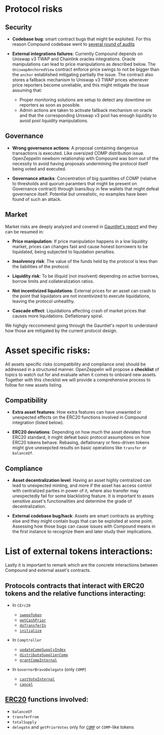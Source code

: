 
# Protocol risks

## Security

- **Codebase bug**: smart contract bugs that might be exploited. For this reason Compound codebase went to [several round of audits](https://compound.finance/docs/security)

- **External integrations failures**: Currently Compound depends on Uniswap v3 TWAP and Chainlink oracles integrations. Oracle manipulations can lead to price manipulations as described below. The `UniswapAnchoredView` contract enforce price swings to not be bigger than the `anchor` established mitigating partially the issue. The contract also stores a fallback mechanism to Uniswap v3 TWAP prices whenever price reporters become unreliable, and this might mitigate the issue assuming that:
    - Proper monitoring solutions are setup to detect any downtime on reporters as soon as possible.
    - Admin actions are taken to activate fallback mechanism on oracle and that the corresponding Uniswap v3 pool has enough liquidity to avoid pool liquidity manipulations.

## Governance

- **Wrong governance actions**: A proposal containing dangerous transactions is executed. Like oversized COMP distribution issue. OpenZeppelin newborn relationship with Compound was born out of the necessity to avoid having proposals undermining the protocol itself being voted and executed.

- **Governance attacks**: Concentration of big quantities of COMP (relative to thresholds and quorum paramters that might be present on Governance contract) through loans/buy in few wallets that might defeat governance itself. Potential but unrealistic, no examples have been found of such an attack.

## Market

Market risks are deeply analyzed and covered in [Gauntlet's report](https://gauntlet.network/reports/compound) and they can be resumed in:

- **Price manipulation**: If price manipulation happens in a low liquidity market, prices can changes fast and cause honest borrowers to be liquidated, being subjected to liquidation penalties.

- **Insolvency risk**: The value of the funds held by the protocol is less than the liabilities of the protocol.

- **Liquidity risk**: To be illiquid (not insolvent) depending on active borrows, borrow limits and collateralization ratios.

- **Not incentivized liquidations**: External prices for an asset can crash to the point that liquidators are not incentivized to execute liquidations, leaving the protocol unhealthy.

- **Cascade effect**: Liquidations affecting crash of market prices that causes more liquidations. Deflationary spiral.

We highgly reccommend going through the Gauntlet's report to understand how those are mitigated by the current protocol design.

# Asset specific risks:

All assets specific risks (compatibility and compliance one) should be addressed in a structured manner. OpenZeppelin will propose a **checklist** of topics to watch out for and evaluate when it comes to onboard new assets. Together with this checklist we will provide a comprehensive process to follow for new assets listing.

## Compatibility

- **Extra asset features**: How extra features can have unwanted or unexpected effects on the ERC20 functions involved in Compound integration (listed below).

- **ERC20 deviations**: Depending on how much the asset deviates from ERC20 standard, it might defeat basic protocol assumptions on how ERC20 tokens behave. Rebasing, deflationary or fees-driven tokens might give unexepcted results on basic operations like `transfer` or `balanceOf`.

## Compliance

- **Asset decentralization level**: Having an asset highly centralized can lead to unexpected minting, and more if the asset has access control with centralized parties in power of it, where also transfer may unexpectedly fail for some blacklisting feature. It is important to asses sensitive asset's functionalities and determine the grade of decentralization.

- **External codebase bug/hack**: Assets are smart contracts as anything else and they might contain bugs that can be exploited at some point. Assessing how those bugs can cause issues with Compound means in the first instance to recognize them and later study their implications.

# List of external tokens interactions:

Lastly it is important to remark which are the concrete interactions between Compound and external asset's contracts.

## Protocols contracts that interact with ERC20 tokens and the relative functions interacting:

- In `CErc20`
    - [`sweepToken`](https://etherscan.io/address/0x3363bae2fc44da742df13cd3ee94b6bb868ea376#code#F1#L124)
    - [`getCashPrior`](https://etherscan.io/address/0x3363bae2fc44da742df13cd3ee94b6bb868ea376#code#F1#L147)
    - [`doTransferIn`](https://etherscan.io/address/0x3363bae2fc44da742df13cd3ee94b6bb868ea376#code#F1#L161)
    - [`initialize`](https://etherscan.io/address/0x3363bae2fc44da742df13cd3ee94b6bb868ea376#code#F1#L26)

- In `Comptroller`
    - [`updateCompSupplyIndex`](https://etherscan.io/address/0xbafe01ff935c7305907c33bf824352ee5979b526#code#F4#L1184)
    - [`distributeSupplierComp`](https://etherscan.io/address/0xbafe01ff935c7305907c33bf824352ee5979b526#code#F4#L1226)
    - [`grantCompInternal`](https://etherscan.io/address/0xbafe01ff935c7305907c33bf824352ee5979b526#code#F4#L1371)

- In `GovernorBravoDelegate` (only `COMP`)
    - [`castVoteInternal`](https://etherscan.io/address/0x563a63d650a5d259abae9248dddc6867813d3f87#code#F1#L266)
    - [`cancel`](https://etherscan.io/address/0x563a63d650a5d259abae9248dddc6867813d3f87#code#F1#L156)

## [ERC20](https://eips.ethereum.org/EIPS/eip-20#methods) functions involved:

- `balanceOf`
- `transferFrom`
- `totalSupply`
- `delegate` and `getPriorVotes` only for [`COMP`](https://etherscan.io/address/0xc00e94cb662c3520282e6f5717214004a7f26888#code) or `COMP`-like tokens